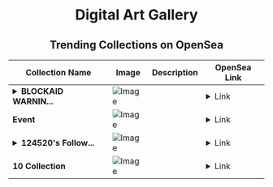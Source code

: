 <div align="center">

# Digital Art Gallery

## Trending Collections on OpenSea

| Collection Name                       | Image                                                                                     | Description                       | OpenSea Link                                                                                          |
|---------------------------------------|-------------------------------------------------------------------------------------------|-----------------------------------|--------------------------------------------------------------------------------------------------------|
| **<details><summary>BLOCKAID WARNIN...</summary>BLOCKAID WARNING</details>** | ![Image](https://i.seadn.io/s/raw/files/aa4b10604d1614b06f5f33de637878e3.jpg?w=500&auto=format?w=200&auto=format) |  | <details><summary>Link</summary>[BLOCKAID WARNING](https://opensea.io/collection/blockaid-warning-98)</details> |
| **Event** | ![Image](https://i.seadn.io/s/raw/files/fe15df8825b0cf5367e0da82c11ad713.jpg?w=500&auto=format?w=200&auto=format) |  | <details><summary>Link</summary>[Event](https://opensea.io/collection/event-30496)</details> |
| **<details><summary>124520's Follow...</summary>124520's Follower</details>** | ![Image](https://i.seadn.io/s/raw/files/19f9f090920392cc3650cbdf4361755b.png?w=500&auto=format?w=200&auto=format) |  | <details><summary>Link</summary>[124520's Follower](https://opensea.io/collection/124520-s-follower)</details> |
| **10 Collection** | ![Image](https://i.seadn.io/s/raw/files/55bfcb26195291c15791d65c52b1908e.jpg?w=500&auto=format?w=200&auto=format) |  | <details><summary>Link</summary>[10 Collection](https://opensea.io/collection/10-collection-20264)</details> |

</div>